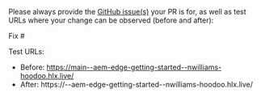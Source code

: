 Please always provide the [GitHub issue(s)](../issues) your PR is for, as well as test URLs where your change can be observed (before and after):

Fix #<gh-issue-id>

Test URLs:
- Before: https://main--aem-edge-getting-started--nwilliams-hoodoo.hlx.live/
- After: https://<branch>--aem-edge-getting-started--nwilliams-hoodoo.hlx.live/
